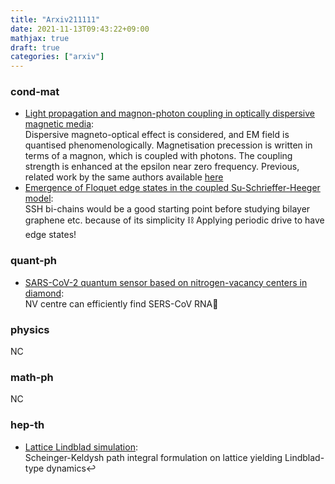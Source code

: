 ```yaml
---
title: "Arxiv211111"
date: 2021-11-13T09:43:22+09:00
mathjax: true
draft: true
categories: ["arxiv"]
---
```

### cond-mat
- [Light propagation and magnon-photon coupling in optically dispersive magnetic media](https://arxiv.org/abs/2111.05851):  
Dispersive magneto-optical effect is considered, and EM field is quantised phenomenologically. Magnetisation precession is written in terms of a magnon, which is coupled with photons. The coupling strength is enhanced at the epsilon near zero frequency.
Previous, related work by the same authors available [here](https://arxiv.org/abs/2110.02984)
- [Emergence of Floquet edge states in the coupled Su-Schrieffer-Heeger model](https://arxiv.org/abs/2111.05500):  
SSH bi-chains would be a good starting point before studying bilayer graphene etc. because of its simplicity ⛓
Applying periodic drive to have edge states!


### quant-ph
- [SARS-CoV-2 quantum sensor based on nitrogen-vacancy centers in diamond](https://arxiv.org/abs/2111.05472):  
NV centre can efficiently find SERS-CoV RNA👀


### physics
NC


### math-ph
NC


### hep-th
- [Lattice Lindblad simulation](https://arxiv.org/abs/2111.04937):  
Scheinger-Keldysh path integral formulation on lattice yielding Lindblad-type dynamics↩️
